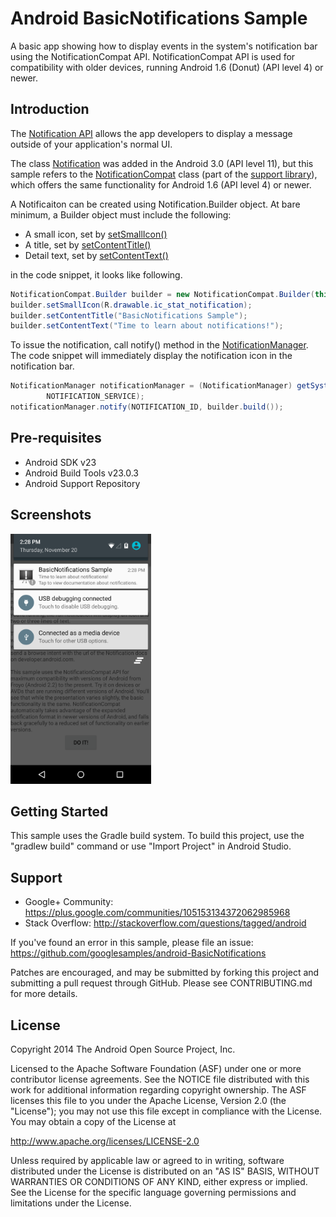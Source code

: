 
Android BasicNotifications Sample
===================================

A basic app showing how to display events in the system's notification bar using
the NotificationCompat API.
NotificationCompat API is used for compatibility with older devices, running Android
1.6 (Donut) (API level 4) or newer.

Introduction
------------

The [Notification API][1] allows the app developers to display a message outside
of your application's normal UI.

The class [Notification][2] was added in the Android 3.0 (API level 11), but this
sample refers to the [NotificationCompat][3] class (part of the [support library][4]),
 which offers the same functionality for Android 1.6 (API level 4) or newer.

A Notificaiton can be created using Notification.Builder object.
At bare minimum, a Builder object must include the following:
- A small icon, set by [setSmallIcon()][5]
- A title, set by [setContentTitle()][6]
- Detail text, set by [setContentText()][7]

in the code snippet, it looks like following.
```java
NotificationCompat.Builder builder = new NotificationCompat.Builder(this);
builder.setSmallIcon(R.drawable.ic_stat_notification);
builder.setContentTitle("BasicNotifications Sample");
builder.setContentText("Time to learn about notifications!");
```

To issue the notification, call notify() method in the [NotificationManager][8].
The code snippet will immediately display the notification icon in the
notification bar.

```java
NotificationManager notificationManager = (NotificationManager) getSystemService(
        NOTIFICATION_SERVICE);
notificationManager.notify(NOTIFICATION_ID, builder.build());
```

[1]: http://developer.android.com/guide/topics/ui/notifiers/notifications.html
[2]: http://developer.android.com/reference/android/app/Notification.html
[3]: http://developer.android.com/reference/android/support/v4/app/NotificationCompat.html
[4]: http://developer.android.com/tools/support-library/index.html
[5]: http://developer.android.com/reference/android/support/v4/app/NotificationCompat.Builder.html#setSmallIcon(int)
[6]: http://developer.android.com/reference/android/support/v4/app/NotificationCompat.Builder.html#setContentTitle(java.lang.CharSequence) 
[7]: http://developer.android.com/reference/android/support/v4/app/NotificationCompat.Builder.html#setContentText(java.lang.CharSequence)
[8]: http://developer.android.com/reference/android/app/NotificationManager.html

Pre-requisites
--------------

- Android SDK v23
- Android Build Tools v23.0.3
- Android Support Repository

Screenshots
-------------

<img src="screenshots/main.png" height="400" alt="Screenshot"/> 

Getting Started
---------------

This sample uses the Gradle build system. To build this project, use the
"gradlew build" command or use "Import Project" in Android Studio.

Support
-------

- Google+ Community: https://plus.google.com/communities/105153134372062985968
- Stack Overflow: http://stackoverflow.com/questions/tagged/android

If you've found an error in this sample, please file an issue:
https://github.com/googlesamples/android-BasicNotifications

Patches are encouraged, and may be submitted by forking this project and
submitting a pull request through GitHub. Please see CONTRIBUTING.md for more details.

License
-------

Copyright 2014 The Android Open Source Project, Inc.

Licensed to the Apache Software Foundation (ASF) under one or more contributor
license agreements.  See the NOTICE file distributed with this work for
additional information regarding copyright ownership.  The ASF licenses this
file to you under the Apache License, Version 2.0 (the "License"); you may not
use this file except in compliance with the License.  You may obtain a copy of
the License at

http://www.apache.org/licenses/LICENSE-2.0

Unless required by applicable law or agreed to in writing, software
distributed under the License is distributed on an "AS IS" BASIS, WITHOUT
WARRANTIES OR CONDITIONS OF ANY KIND, either express or implied.  See the
License for the specific language governing permissions and limitations under
the License.
